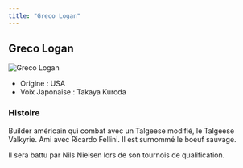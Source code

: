 ```yaml
---
title: "Greco Logan"
---
```


Greco Logan
-----------


![Greco Logan](/images/stories/saga/gundambf/persos/grek.png)


* Origine : USA
* Voix Japonaise : Takaya Kuroda


### Histoire


Builder américain qui combat avec un Talgeese modifié, le Talgeese Valkyrie. Ami avec Ricardo Fellini. Il est surnommé le boeuf sauvage.


Il sera battu par Nils Nielsen lors de son tournois de qualification.



